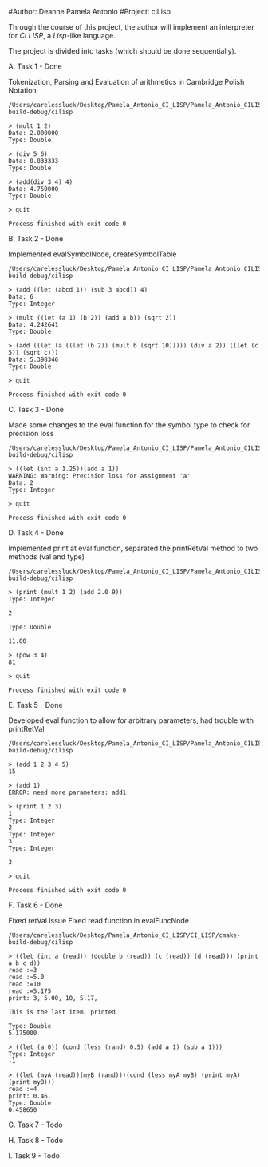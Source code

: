 #Author: Deanne Pamela Antonio
#Project: ciLisp 

Through the course of this project, the author will implement an interpreter for *CI LISP*, a *Lisp*-like language.

The project is divided into tasks (which should be done sequentially).

A. Task 1 - Done

 Tokenization, Parsing and Evaluation of arithmetics in Cambridge Polish Notation

	/Users/carelessluck/Desktop/Pamela_Antonio_CI_LISP/Pamela_Antonio_CILISP/cmake-build-debug/cilisp

	> (mult 1 2)
	Data: 2.000000
	Type: Double
	
	> (div 5 6)
	Data: 0.833333
	Type: Double
	
	> (add(div 3 4) 4)
	Data: 4.750000
	Type: Double
	
	> quit

	Process finished with exit code 0 

B. Task 2 - Done

 Implemented evalSymbolNode, createSymbolTable

	/Users/carelessluck/Desktop/Pamela_Antonio_CI_LISP/Pamela_Antonio_CILISP/cmake-build-debug/cilisp

    > (add ((let (abcd 1)) (sub 3 abcd)) 4)
    Data: 6
    Type: Integer

    > (mult ((let (a 1) (b 2)) (add a b)) (sqrt 2))
    Data: 4.242641
    Type: Double
    
    > (add ((let (a ((let (b 2)) (mult b (sqrt 10))))) (div a 2)) ((let (c 5)) (sqrt c)))
    Data: 5.398346 
    Type: Double
    
    > quit

	Process finished with exit code 0 
	
C. Task 3 - Done
 
 Made some changes to the eval function for the symbol type to check for precision loss
 
 	/Users/carelessluck/Desktop/Pamela_Antonio_CI_LISP/Pamela_Antonio_CILISP/cmake-build-debug/cilisp
 
    > ((let (int a 1.25))(add a 1))
    WARNING: Warning: Precision loss for assignment 'a'
    Data: 2 
    Type: Integer
    
    > quit

	Process finished with exit code 0 
	
D. Task 4 - Done

 Implemented print at eval function, separated the printRetVal method to two methods (val and type)
 
  	/Users/carelessluck/Desktop/Pamela_Antonio_CI_LISP/Pamela_Antonio_CILISP/cmake-build-debug/cilisp
  	
  	> (print (mult 1 2) (add 2.0 9))
    Type: Integer
    
    2 
    
    Type: Double
    
    11.00 
    
    > (pow 3 4)
    81 
    
    > quit
    
    Process finished with exit code 0

E. Task 5 - Done
 
 Developed eval function to allow for arbitrary parameters, had trouble with printRetVal
 
   	/Users/carelessluck/Desktop/Pamela_Antonio_CI_LISP/Pamela_Antonio_CILISP/cmake-build-debug/cilisp
   	
    > (add 1 2 3 4 5)
    15 
    
    > (add 1)
    ERROR: need more parameters: add1 
    
    > (print 1 2 3)
    1 
    Type: Integer
    2 
    Type: Integer
    3 
    Type: Integer
    
    3
    
    > quit
        
    Process finished with exit code 0

F. Task 6 - Done

 Fixed retVal issue
 Fixed read function in evalFuncNode
 
    /Users/carelessluck/Desktop/Pamela_Antonio_CI_LISP/CI_LISP/cmake-build-debug/cilisp
    
    > ((let (int a (read)) (double b (read)) (c (read)) (d (read))) (print a b c d))
    read :=3
    read :=5.0
    read :=10
    read :=5.175
    print: 3, 5.00, 10, 5.17,
    
    This is the last item, printed
    
    Type: Double 
    5.175000
    
    > ((let (a 0)) (cond (less (rand) 0.5) (add a 1) (sub a 1)))
    Type: Integer 
    -1
    
    > ((let (myA (read))(myB (rand)))(cond (less myA myB) (print myA) (print myB)))
    read :=4
    print: 0.46,
    Type: Double 
    0.458650

G. Task 7 - Todo
    
 
H. Task 8 - Todo


I. Task 9 - Todo